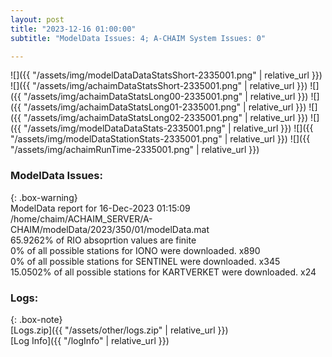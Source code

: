 ```yaml
---
layout: post
title: "2023-12-16 01:00:00"
subtitle: "ModelData Issues: 4; A-CHAIM System Issues: 0"

---
```


![]({{ "/assets/img/modelDataDataStatsShort-2335001.png" | relative_url }})
![]({{ "/assets/img/achaimDataStatsShort-2335001.png" | relative_url }})
![]({{ "/assets/img/achaimDataStatsLong00-2335001.png" | relative_url }})
![]({{ "/assets/img/achaimDataStatsLong01-2335001.png" | relative_url }})
![]({{ "/assets/img/achaimDataStatsLong02-2335001.png" | relative_url }})
![]({{ "/assets/img/modelDataDataStats-2335001.png" | relative_url }})
![]({{ "/assets/img/modelDataStationStats-2335001.png" | relative_url }})
![]({{ "/assets/img/achaimRunTime-2335001.png" | relative_url }})


### ModelData Issues:  
  
{: .box-warning}  
 ModelData report for 16-Dec-2023 01:15:09   
 /home/chaim/ACHAIM_SERVER/A-CHAIM/modelData/2023/350/01/modelData.mat   
 65.9262% of RIO absoprtion values are finite   
 0% of all possible stations for IONO were downloaded. x890   
 0% of all possible stations for SENTINEL were downloaded. x345   
 15.0502% of all possible stations for KARTVERKET were downloaded. x24   
  


### Logs:  
  
{: .box-note}  
[Logs.zip]({{ "/assets/other/logs.zip" | relative_url }})  
[Log Info]({{ "/logInfo" | relative_url }})  
